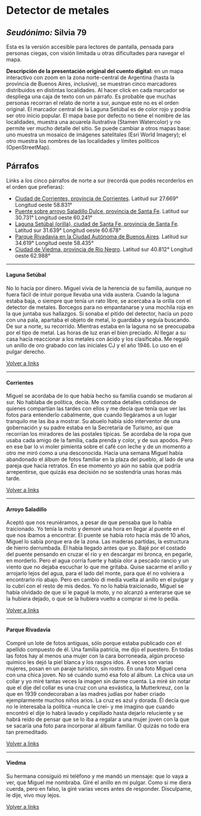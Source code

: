 # Detector de metales

## _Seudónimo:_ Silvia 79

Esta es la versión accesible para lectores de pantalla, pensada para personas ciegas, con visión limitada u otras dificultades para navegar el mapa.

**Descripción de la presentación original del cuento digital:** en un mapa interactivo con zoom en la zona norte-central de Argentina (hasta la provincia de Buenos Aires, inclusive), se muestran  cinco marcadores distribuidos en distintas localidades. Al hacer click en cada marcador se despliega una caja de texto con un párrafo. Es probable que muchas personas recorran el relato de norte a sur, aunque este no es el orden original. El marcador central de la Laguna Setúbal es de color rojo y podría ser otro inicio popular. El mapa base por defecto no tiene el nombre de las localidades, muestra una acuarela ilustrativa (Stamen Watercolor) y no permite ver mucho detalle del sitio. Se puede cambiar a otros mapas base: uno muestra un mosaico de imágenes satelitales (Esri World Imagery); el otro muestra los nombres de las localidades y límites políticos (OpenStreetMap).

## Párrafos
Links a los cinco párrafos de norte a sur (recordá que podés recorderlos en el orden que prefieras):

+ [Ciudad de Corrientes, provincia de Corrientes](#corrientes). Latitud sur 27.669° Longitud oeste 58.831°
+ [Puente sobre arroyo Saladillo Dulce, provincia de Santa Fe](#arroyo-saladillo). Latitud sur 30.731° Longitud oeste 60.241°
+ [Laguna Setúbal (orilla), ciudad de Santa Fe, provincia de Santa Fe](#laguna-setúbal). Latitud sur 31.639° Longitud oeste 60.678°
+ [Parque Rivadavia en la Ciudad Autónoma de Buenos Aires](#parque-rivadavia). Latitud sur 34.619° Longitud oeste 58.435°
+ [Ciudad de Viedma, provincia de Río Negro](#viedma). Latitud sur 40.812° Longitud oeste 62.988°

-----------------
  
#### Laguna Setúbal
No lo hacía por dinero. Miguel vivía de la herencia de su familia, aunque no fuera fácil de intuir porque llevaba una vida austera. Cuando la laguna estaba baja, o siempre que tenía un rato libre, se acercaba a la orilla con el detector de metales. Borcegos para no empantanarse y una mochila roja en la que juntaba sus hallazgos. Si sonaba el pitido del detector, hacía un pozo con una pala, apartaba el objeto de metal, lo guardaba y seguía buscando. De sur a norte, su recorrido. Mientras estaba en la laguna no se preocupaba por el tipo de metal. Las horas de luz eran el bien preciado. Al llegar a su casa hacía reaccionar a los metales con ácido y los clasificaba. Me regaló un anillo de oro grabado con las iniciales CJ y el año 1946. Lo uso en el pulgar derecho.

[Volver a links](#párrafos)

-----------------

#### Corrientes
Miguel se acordaba de lo que había hecho su familia cuando se mudaron al sur. No hablaba de política, decía. Me contaba detalles cotidianos de quienes compartían las tardes con ellos y me decía que tenía que ver las fotos para entenderlo cabalmente, que cuando llegáramos a un lugar tranquilo me las iba a mostrar. Su abuelo había sido interventor de una gobernación y su padre estaba en la Secretaría de Turismo, así que recorrían los miradores de las postales típicas. Se acordaba de la ropa que usaba cada amigo de la familia, cada prenda y color, y de sus apodos. Pero en ese bar lo vi moler pimienta sobre el café con leche y de un momento a otro me miró como a una desconocida. Hacía una semana Miguel había abandonado el álbum de fotos familiar en la plaza del pueblo, al lado de una pareja que hacía retratos. En ese momento yo aún no sabía que podría arrepentirse, que quizás esa decisión no se sostendría unas horas más tarde.

[Volver a links](#párrafos)

-----------------

#### Arroyo Saladillo
Aceptó que nos reuniéramos, a pesar de que pensaba que lo había traicionado. Yo tenía la moto y demoré una hora en llegar al puente en el que nos íbamos a encontrar. El puente se había roto hacía más de 10 años, Miguel lo sabía porque era de la zona. Las maderas partidas, la estructura de hierro derrumbada. Él había llegado antes que yo. Bajé por el costado del puente pensando en cruzar el río y en descargar mi bronca, en pegarle, en morderlo. Pero el agua corría fuerte y había olor a pescado rancio y un viento que no dejaba escuchar lo que me gritaba. Quise sacarme el anillo y arrojarlo lejos del agua, para el lado del monte, para que él no volviera a encontrarlo río abajo. Pero en cambio di media vuelta al anillo en el pulgar y lo cubrí con el resto de mis dedos. Yo no lo había traicionado, Miguel se había olvidado de que sí le pagué la moto, y no alcanzó a enterarse que se la hubiera dejado, o que se la hubiera vuelto a comprar si me lo pedía.

[Volver a links](#párrafos)

-----------------

#### Parque Rivadavia
Compré un lote de fotos antiguas, sólo porque estaba publicado con el apellido compuesto de él. Una familia patricia, me dijo el puestero. En todas las fotos hay al menos una mujer con la cara borroneada, algún proceso químico les dejó la piel blanca y los rasgos idos. A veces son varias mujeres, posan en un paraje turístico, sin rostro. En una foto Miguel cena con una chica joven. No sé cuándo sumó esa foto al álbum. La chica usa un collar y yo miré tantas veces la imagen sin darme cuenta. La miré sin notar que el dije del collar es una cruz con una esvástica, la Mutterkreuz, con la que en 1939 condecoraban a las madres judías por haber criado ejemplarmente muchos niños arios. La cruz es azul y dorada. Él decía que no le interesaba la política –nunca le creí– y me imagino que cuando encontró el dije lo habrá lavado y cepillado hasta dejarlo reluciente y se habrá reído de pensar que se lo iba a regalar a una mujer joven con la que se sacaría una foto para incorporar al álbum familiar. O quizás no todo era tan premeditado.

[Volver a links](#párrafos)

-----------------

#### Viedma
Su hermana consiguió mi teléfono y me mandó un mensaje: que lo vaya a ver, que Miguel me nombraba. Giré el anillo en mi pulgar. Como si me diera cuerda, pero en falso, la giré varias veces antes de responder. Disculpame, le dije, vivo muy lejos.

[Volver a links](#párrafos)
